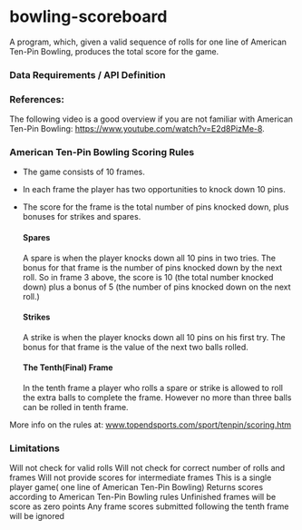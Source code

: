 bowling-scoreboard
=============================

A program, which, given a valid sequence of rolls for one line of American Ten-Pin Bowling, produces the total score for the game.

### Data Requirements / API Definition

### References:
The following video is a good overview if you are not familiar with American Ten-Pin Bowling: https://www.youtube.com/watch?v=E2d8PizMe-8.

### American Ten-Pin Bowling Scoring Rules

- The game consists of 10 frames.

- In each frame the player has two opportunities to knock down 10 pins.

- The score for the frame is the total number of pins knocked down, plus bonuses for strikes and spares.

    #### Spares
    A spare is when the player knocks down all 10 pins in two tries.
    The bonus for that frame is the number of pins knocked down by the next roll. So in frame 3 above, the score is 10 (the total number knocked down) plus a bonus of 5 (the number of pins knocked down on the next roll.)

    #### Strikes
    A strike is when the player knocks down all 10 pins on his first try. The bonus for that frame is the value of the next two balls rolled.

    #### The Tenth(Final) Frame
    In the tenth frame a player who rolls a spare or strike is allowed to roll the extra balls to complete the frame. However no more than three balls can be rolled in tenth frame.


More info on the rules at: www.topendsports.com/sport/tenpin/scoring.htm

### Limitations
Will not check for valid rolls
Will not check for correct number of rolls and frames
Will not provide scores for intermediate frames
This is a single player game( one line of American Ten-Pin Bowling)
Returns scores according to American Ten-Pin Bowling rules
Unfinished frames will be score as zero points
Any frame scores submitted following the tenth frame will be ignored

